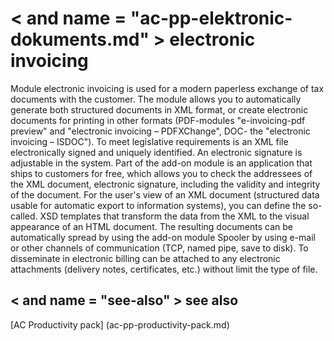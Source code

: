 ﻿---
Title: "Electronic invoice"
Author: Autocont
Ms. custom: on
Ms date: 02/26/2018
reviewer: Ms.
Ms. suite:
Ms. _pltfrm tgt:
Ms. topic: article
MS Sales: dynamics-nav-2018
Ms. translationtype: Human Translation
Ms. sourcegitcommit: 
Ms. openlocfilehash: 
Ms. contentlocale: cs-cz
Ms. lasthandoff: 02/26/2018

---

# < and name = "ac-pp-elektronic-dokuments.md" > </a> electronic invoicing 

Module electronic invoicing is used for a modern paperless exchange of tax documents with the customer. 
The module allows you to automatically generate both structured documents in XML format, or create electronic documents for printing in other formats (PDF-modules "e-invoicing-pdf preview" and "electronic invoicing – PDFXChange", DOC- the "electronic invoicing – ISDOC"). 
To meet legislative requirements is an XML file electronically signed and uniquely identified. An electronic signature is adjustable in the system. Part of the add-on module is an application that ships to customers for free, which allows you to check the addressees of the XML document, electronic signature, including the validity and integrity of the document. For the user's view of an XML document (structured data usable for automatic export to information systems), you can define the so-called. XSD templates that transform the data from the XML to the visual appearance of an HTML document. The resulting documents can be automatically spread by using the add-on module Spooler by using e-mail or other channels of communication (TCP, named pipe, save to disk). 
To disseminate in electronic billing can be attached to any electronic attachments (delivery notes, certificates, etc.) without limit the type of file. 


## < and name = "see-also" > </a> see also  
[AC Productivity pack] (ac-pp-productivity-pack.md)  
